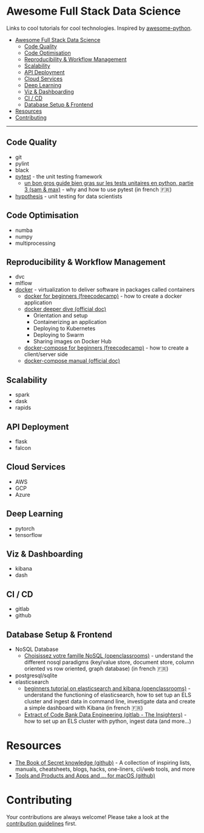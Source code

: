 # Awesome Full Stack Data Science

Links to cool tutorials for cool technologies. Inspired by [awesome-python](https://github.com/vinta/awesome-python).

- [Awesome Full Stack Data Science](#awesome-full-stack-data-science)
  - [Code Quality](#code-quality)
  - [Code Optimisation](#code-optimisation)
  - [Reproducibility & Workflow Management](#reproducibility-workflow-management)
  - [Scalability](#scalability)
  - [API Deployment](#api-deployment)
  - [Cloud Services](#cloud-services)
  - [Deep Learning](#deep-learning)
  - [Viz & Dashboarding](#viz-dashboarding)
  - [CI / CD](#ci-cd)
  - [Database Setup & Frontend](#database-setup-frontend)
- [Resources](#resources)
- [Contributing](#contributing)

---

## Code Quality

- git
- pylint
- black
- [pytest](https://docs.pytest.org/en/latest/) - the unit testing framework
  - [un bon gros guide bien gras sur les tests unitaires en python, partie 3 (sam & max)](http://sametmax.com/un-gros-guide-bien-gras-sur-les-tests-unitaires-en-python-partie-3/) - why and how to use pytest (in french 🇫🇷)
- [hypothesis](https://hypothesis.readthedocs.io/en/latest/) - unit testing for data scientists

## Code Optimisation

- numba
- numpy
- multiprocessing

## Reproducibility & Workflow Management

- dvc
- mlflow
- [docker](https://www.docker.com/) - virtualization to deliver software in packages called containers
  - [docker for beginners (freecodecamp)](https://www.freecodecamp.org/news/a-beginners-guide-to-docker-how-to-create-your-first-docker-application-cc03de9b639f/) - how to create a docker application
  - [docker deeper dive (official doc)](https://docs.docker.com/get-started/)
    - Orientation and setup
    - Containerizing an application
    - Deploying to Kubernetes
    - Deploying to Swarm
    - Sharing images on Docker Hub
  - [docker-compose for beginners (freecodecamp)](https://www.freecodecamp.org/news/a-beginners-guide-to-docker-how-to-create-a-client-server-side-with-docker-compose-12c8cf0ae0aa/) - how to create a client/server side
  - [docker-compose manual (official doc)](https://docs.docker.com/compose/)

## Scalability

- spark
- dask
- rapids

## API Deployment

- flask
- falcon

## Cloud Services

- AWS
- GCP
- Azure

## Deep Learning

- pytorch
- tensorflow

## Viz & Dashboarding

- kibana
- dash

## CI / CD

- gitlab
- github

## Database Setup & Frontend

 - NoSQL Database
   - [Choisissez votre famille NoSQL (openclassrooms)](https://openclassrooms.com/fr/courses/4462426-maitrisez-les-bases-de-donnees-nosql/4462433-choisissez-votre-famille-nosql) - understand the different nosql paradigms (key/value store, document store, column oriented vs row oriented, graph database) (in french 🇫🇷)
- postgresql/sqlite
- elasticsearch
  - [beginners tutorial on elasticsearch and kibana (openclassrooms)](https://openclassrooms.com/fr/courses/4462426-maitrisez-les-bases-de-donnees-nosql/4474691-etudiez-le-fonctionnement-d-elasticsearch) - understand the functioning of elasticsearch, how to set tup an ELS cluster and ingest data in command line, investigate data and create a simple dashboard with Kibana (in french 🇫🇷)
  - [Extract of Code Bank Data Engineering (gitlab - The Insighters)](https://gitlab.com/the_insighters/projects/codebankde/-/tree/sophie/src/ELK) - how to set up an ELS cluster with python, ingest data (and more...)


# Resources

- [The Book of Secret knowledge (github)](https://github.com/trimstray/the-book-of-secret-knowledge) - A collection of inspiring lists, manuals, cheatsheets, blogs, hacks, one-liners, cli/web tools, and more
- [Tools and Products and Apps and ... for macOS (github)](https://github.com/jaywcjlove/awesome-mac)

# Contributing

Your contributions are always welcome! Please take a look at the [contribution guidelines](https://gitlab.com/the_insighters/awesome-full-stack-data-science/blob/master/CONTRIBUTING.md) first.
